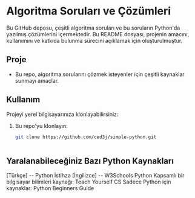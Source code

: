 # Algoritma Soruları ve Çözümleri

Bu GitHub deposu, çeşitli algoritma soruları ve bu soruların Python'da yazılmış çözümlerini içermektedir. 
Bu README dosyası, projenin amacını, kullanımını ve katkıda bulunma sürecini açıklamak için oluşturulmuştur.



## Proje

- Bu repo, algoritma sorularını çözmek isteyenler için çeşitli kaynaklar sunmayı amaçlar.



## Kullanım

Projeyi yerel bilgisayarınıza klonlayabilirsiniz:

1. Bu repo'yu klonlayın:
   ```bash
   git clone https://github.com/ced3j/simple-python.git



## Yaralanabileceğiniz Bazı Python Kaynakları

[Türkçe] -- Python İstihza
[İngilizce] -- W3Schools Python
Kapsamlı bir bilgisayar bilimleri kaynağı: Teach Yourself CS
Sadece Python için kaynaklar: Python Beginners Guide
